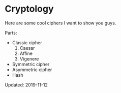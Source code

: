 # Cryptology

Here are some cool ciphers I want to show you guys.

Parts:
* Classic cipher
  1. Caesar
  2. Affine
  3. Vigenere
* Symmetric cipher
* Asymmetric cipher
* Hash

Updated: 2019-11-12
